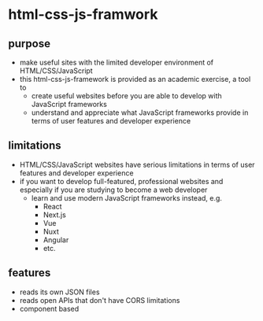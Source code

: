 # html-css-js-framwork

## purpose

- make useful sites with the limited developer environment of HTML/CSS/JavaScript
- this html-css-js-framework is provided as an academic exercise, a tool to
  - create useful websites before you are able to develop with JavaScript frameworks
  - understand and appreciate what JavaScript frameworks provide in terms of user features and developer experience

## limitations

- HTML/CSS/JavaScript websites have serious limitations in terms of user features and developer experience
- if you want to develop full-featured, professional websites and especially if you are studying to become a web developer
  - learn and use modern JavaScript frameworks instead, e.g.
	- React
	- Next.js
	- Vue
	- Nuxt
	- Angular
	- etc.

## features

- reads its own JSON files
- reads open APIs that don't have CORS limitations
- component based 